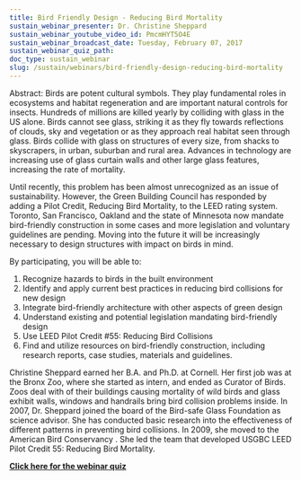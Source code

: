 ```yaml
---
title: Bird Friendly Design - Reducing Bird Mortality
sustain_webinar_presenter: Dr. Christine Sheppard
sustain_webinar_youtube_video_id: PmcmHYT5O4E
sustain_webinar_broadcast_date: Tuesday, February 07, 2017
sustain_webinar_quiz_path:
doc_type: sustain_webinar
slug: /sustain/webinars/bird-friendly-design-reducing-bird-mortality
---
```


Abstract: Birds are potent cultural symbols. They play fundamental roles in ecosystems and habitat regeneration and are important natural controls for insects. Hundreds of millions are killed yearly by colliding with glass in the US alone. Birds cannot see glass, striking it as they fly towards reflections of clouds, sky and vegetation or as they approach real habitat seen through glass. Birds collide with glass on structures of every size, from shacks to skyscrapers, in urban, suburban and rural area. Advances in technology are increasing use of glass curtain walls and other large glass features, increasing the rate of mortality.

Until recently, this problem has been almost unrecognized as an issue of sustainability. However, the Green Building Council has responded by adding a Pilot Credit, Reducing Bird Mortality, to the LEED rating system. Toronto, San Francisco, Oakland and the state of Minnesota now mandate bird-friendly construction in some cases and more legislation and voluntary guidelines are pending. Moving into the future it will be increasingly necessary to design structures with impact on birds in mind.

By participating, you will be able to:

1. Recognize hazards to birds in the built environment
2. Identify and apply current best practices in reducing bird collisions for new design
3. Integrate bird-friendly architecture with other aspects of green design
4. Understand existing and potential legislation mandating bird-friendly design
5. Use LEED Pilot Credit #55: Reducing Bird Collisions
6. Find and utilize resources on bird-friendly construction, including research reports, case studies, materials and guidelines.

Christine Sheppard earned her B.A. and Ph.D. at Cornell. Her first job was at the Bronx Zoo, where she started as intern, and ended as Curator of Birds. Zoos deal with of their buildings causing mortality of wild birds and glass exhibit walls, windows and handrails bring bird collision problems inside. In 2007, Dr. Sheppard joined the board of the Bird-safe Glass Foundation as science advisor. She has conducted basic research into the effectiveness of different patterns in preventing bird collisions. In 2009, she moved to the American Bird Conservancy . She led the team that developed USGBC LEED Pilot Credit 55: Reducing Bird Mortality.

[**Click here for the webinar quiz**](bird-friendly-design-reducing-bird-mortality-quiz.pdf)
